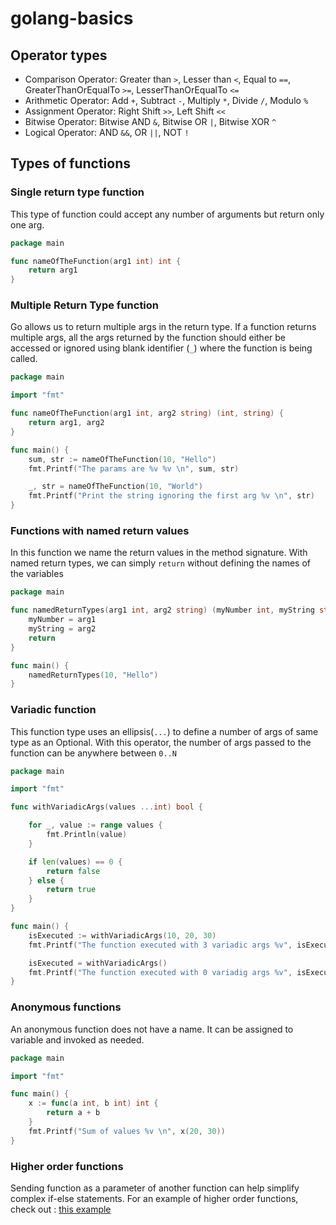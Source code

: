 # golang-basics

## Operator types

- Comparison Operator: Greater than `>`, Lesser than `<`, Equal to `==`, GreaterThanOrEqualTo `>=`,
  LesserThanOrEqualTo `<=`
- Arithmetic Operator: Add `+`, Subtract `-`, Multiply `*`, Divide `/`, Modulo `%`
- Assignment Operator: Right Shift `>>`, Left Shift `<<`
- Bitwise Operator: Bitwise AND `&`, Bitwise OR `|`, Bitwise XOR `^`
- Logical Operator: AND `&&`, OR `||`, NOT `!`

## Types of functions

### Single return type function

This type of function could accept any number of arguments but return only one arg.

```go
package main

func nameOfTheFunction(arg1 int) int {
	return arg1
}
```

### Multiple Return Type function

Go allows us to return multiple args in the return type. If a function returns multiple args, all
the args returned by the function should either be accessed or ignored using blank identifier (`_`)
where the function is being called.

```go
package main

import "fmt"

func nameOfTheFunction(arg1 int, arg2 string) (int, string) {
	return arg1, arg2
}

func main() {
	sum, str := nameOfTheFunction(10, "Hello")
	fmt.Printf("The params are %v %v \n", sum, str)

	_, str = nameOfTheFunction(10, "World")
	fmt.Printf("Print the string ignoring the first arg %v \n", str)
}

```

### Functions with named return values

In this function we name the return values in the method signature. With named return types, we can
simply `return` without defining the names of the variables

```go
package main

func namedReturnTypes(arg1 int, arg2 string) (myNumber int, myString string) {
	myNumber = arg1
	myString = arg2
	return
}

func main() {
	namedReturnTypes(10, "Hello")
}

```

### Variadic function

This function type uses an ellipsis(`...`) to define a number of args of same type as an Optional.
With this operator, the number of args passed to the function can be anywhere between `0..N`

```go
package main

import "fmt"

func withVariadicArgs(values ...int) bool {

	for _, value := range values {
		fmt.Println(value)
	}

	if len(values) == 0 {
		return false
	} else {
		return true
	}
}

func main() {
	isExecuted := withVariadicArgs(10, 20, 30)
	fmt.Printf("The function executed with 3 variadic args %v", isExecuted)

	isExecuted = withVariadicArgs()
	fmt.Printf("The function executed with 0 variadig args %v", isExecuted)
}

```

### Anonymous functions

An anonymous function does not have a name. It can be assigned to variable and invoked as needed.

```go
package main

import "fmt"

func main() {
	x := func(a int, b int) int {
		return a + b
	}
	fmt.Printf("Sum of values %v \n", x(20, 30))
}
```

### Higher order functions

Sending function as a parameter of another function can help simplify complex if-else statements.
For an example of higher order functions, check out : [this example](main/higherorderfunctions.go)
